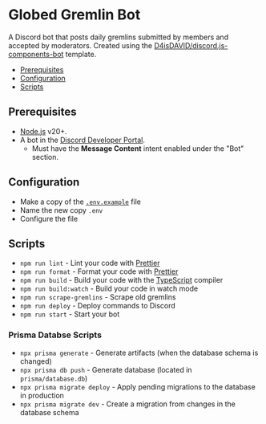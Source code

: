 # Globed Gremlin Bot

A Discord bot that posts daily gremlins submitted by members and accepted by moderators.
Created using the [D4isDAVID/discord.js-components-bot] template.

- [Prerequisites](#prerequisites)
- [Configuration](#configuration)
- [Scripts](#scripts)

## Prerequisites

- [Node.js] v20+.
- A bot in the [Discord Developer Portal].
  - Must have the **Message Content** intent enabled under the "Bot" section.

## Configuration

- Make a copy of the [`.env.example`](./.env.example) file
- Name the new copy `.env`
- Configure the file

## Scripts

- `npm run lint` - Lint your code with [Prettier]
- `npm run format` - Format your code with [Prettier]
- `npm run build` - Build your code with the [TypeScript] compiler
- `npm run build:watch` - Build your code in watch mode
- `npm run scrape-gremlins` - Scrape old gremlins
- `npm run deploy` - Deploy commands to Discord
- `npm run start` - Start your bot

### Prisma Databse Scripts

- `npx prisma generate` - Generate artifacts (when the database schema is changed)
- `npx prisma db push` - Generate database (located in `prisma/database.db`)
- `npx prisma migrate deploy` - Apply pending migrations to the database in production
- `npx prisma migrate dev` - Create a migration from changes in the database schema

[d4isdavid/discord.js-components-bot]: https://github.com/D4isDAVID/discord.js-components-bot
[node.js]: https://nodejs.org
[discord developer portal]: https://discord.com/developers/applications
[prettier]: https://prettier.io
[typescript]: https://typescriptlang.org
